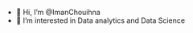 - 👋 Hi, I’m @ImanChouihna
- 👀 I’m interested in Data analytics and Data Science


<!---
ImanChouihna/ImanChouihna is a ✨ special ✨ repository because its `README.md` (this file) appears on your GitHub profile.
You can click the Preview link to take a look at your changes.
--->

